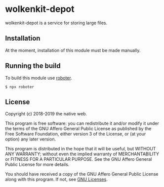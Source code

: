 # wolkenkit-depot

wolkenkit-depot is a service for storing large files.

## Installation

At the moment, installation of this module must be made manually.

## Running the build

To build this module use [roboter](https://www.npmjs.com/package/roboter).

```shell
$ npx roboter
```

## License

Copyright (c) 2018-2019 the native web.

This program is free software: you can redistribute it and/or modify it under the terms of the GNU Affero General Public License as published by the Free Software Foundation, either version 3 of the License, or (at your option) any later version.

This program is distributed in the hope that it will be useful, but WITHOUT ANY WARRANTY; without even the implied warranty of MERCHANTABILITY or FITNESS FOR A PARTICULAR PURPOSE. See the GNU Affero General Public License for more details.

You should have received a copy of the GNU Affero General Public License along with this program. If not, see [GNU Licenses](http://www.gnu.org/licenses/).
